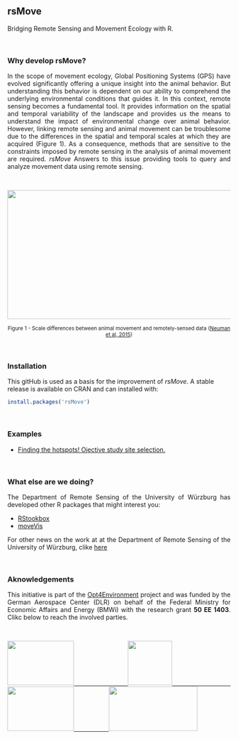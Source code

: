 
<br>

## rsMove
Bridging Remote Sensing and Movement Ecology with R.

<br>

### Why develop rsMove?

<p align="justify">
In the scope of movement ecology, Global Positioning Systems (GPS) have evolved significantly offering a unique insight into the animal behavior. But understanding this behavior is dependent on our ability to comprehend the underlying environmental conditions that guides it. In this context, remote sensing becomes a fundamental tool. It provides information on the spatial and temporal variability of the landscape and provides us the means to understand the impact of environmental change over animal behavior. However, linking remote sensing and animal movement can be troublesome due to the differences in the spatial and temporal scales at which they are acquired (Figure 1). As a consequence, methods that are sensitive to the constraints imposed by remote sensing in the analysis of animal movement are required. <i>rsMove</i> Answers to this issue providing tools to query and analyze movement data using remote sensing.
</p>

<br>

<p align="center">
  <img width="566" height="291" src="http://media.springernature.com/full/springer-static/image/art%3A10.1186%2Fs40462-015-0036-7/MediaObjects/40462_2015_36_Fig1_HTML.gif">
</p>

<p align="center">
<sub>Figure 1 - Scale differences between animal movement and remotely-sensed data (<a href="https://movementecologyjournal.biomedcentral.com/articles/10.1186/s40462-015-0036-7">Neuman et al, 2015</a>)</sub>
</p>

<br>

### Installation
This gitHub is used as a basis for the improvement of *rsMove*. A stable release is available on CRAN and can installed with:

```R
install.packages('rsMove')
```

<br>

### Examples
* <a href="https://github.com/RRemelgado/README_data/blob/master/rsMove/example_1.md">Finding the hotspots! Ojective study site selection.</a>

<br>

### What else are we doing?
<p align="justify">
The Department of Remote Sensing of the University of Würzburg has developed other R packages that might interest you:
</p>

* <a href="http://bleutner.github.io/RStoolbox/">RStookbox</a>
* <a href="https://github.com/cran/moveVis/">moveVis</a>

<p align="justify">
For other news on the work at at the Department of Remote Sensing of the University of Würzburg, clike <a href="http://remote-sensing.eu/">here</a>
</p>

<br>

### Aknowledgements
<p align="justify">
This initiative is part of the <a href="http://www.fernerkundung.geographie.uni-wuerzburg.de/en/lehrstuehle_und_arbeitsgruppen/department_of_remote_sensing/research/projects/current_projects/opt4environment//">Opt4Environment</a> project and was funded by the German Aerospace Center (DLR) on behalf of the Federal Ministry for Economic Affairs and Energy (BMWi) with the research grant <b>50 EE 1403</b>. Clikc below to reach the involved parties.
</p>

<br>

<p align="justify">
<a href="http://www.fernerkundung.geographie.uni-wuerzburg.de/en/lehrstuehle_und_arbeitsgruppen/department_of_remote_sensing/startseite//"><img width="150" height="100" src="https://www.uni-wuerzburg.de/typo3conf/ext/uw_sitepackage/Resources/Public/Images/uni-wuerzburg-logo.svg">&nbsp;&nbsp;&nbsp;&nbsp;&nbsp;&nbsp;&nbsp;&nbsp;&nbsp;&nbsp;&nbsp;&nbsp;&nbsp;&nbsp;&nbsp;&nbsp;&nbsp;&nbsp;&nbsp;&nbsp;<a href="http://remote-sensing.eu/"><img width="100" height="100" src="http://remote-sensing.eu/wp-content/uploads/2016/05/eagle_master_full_noText.png">&nbsp;&nbsp;&nbsp;&nbsp;&nbsp;&nbsp;&nbsp;&nbsp;&nbsp;&nbsp;&nbsp;&nbsp;&nbsp;&nbsp;&nbsp;&nbsp;&nbsp;&nbsp;&nbsp;&nbsp;&nbsp;&nbsp;<a href="http://www.dlr.de/eoc/en/desktopdefault.aspx/tabid-11932/20674_read-48707/n/"><img width="150" height="100" src="https://upload.wikimedia.org/wikipedia/commons/thumb/f/f5/DLR_Logo.svg/744px-DLR_Logo.svg.png">&nbsp;&nbsp;&nbsp;&nbsp;&nbsp;&nbsp;&nbsp;&nbsp;&nbsp;&nbsp;&nbsp;&nbsp;&nbsp;&nbsp;&nbsp;&nbsp;&nbsp;&nbsp;&nbsp;&nbsp;<a href="http://www.bmub.bund.de/en/"><img width="200" height="100" src="https://encrypted-tbn0.gstatic.com/images?q=tbn:ANd9GcRX92Q6lhYFo0Rv7p7Y3obqFXsxRyjXMNKSJ_q9bAvXYdFd5wOF3Q">
</p>





